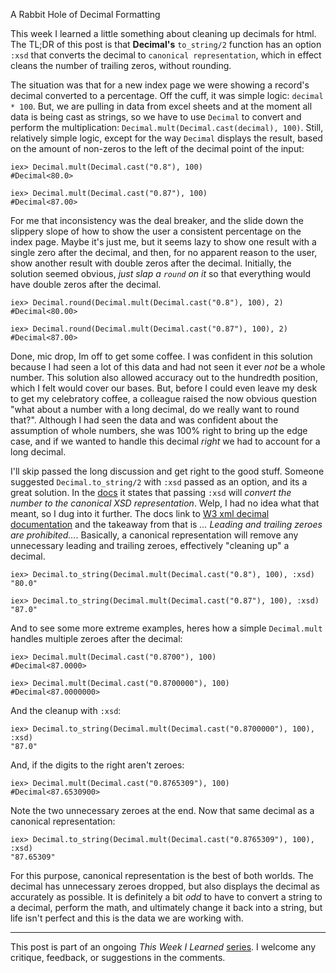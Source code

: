 A Rabbit Hole of Decimal Formatting

This week I learned a little something about cleaning up decimals for html. The TL;DR of this post is that **Decimal's** `to_string/2` function has an option `:xsd` that converts the decimal to `canonical representation`, which in effect cleans the number of trailing zeros, without rounding. 

The situation was that for a new index page we were showing a record's decimal converted to a percentage. Off the cuff, it was simple logic: `decimal * 100`. But, we are pulling in data from excel sheets and at the moment all data is being cast as strings, so we have to use `Decimal` to convert and perform the multiplication: `Decimal.mult(Decimal.cast(decimal), 100)`. Still, relatively simple logic, except for the way `Decimal` displays the result, based on the amount of non-zeros to the left of the decimal point of the input: 

```
iex> Decimal.mult(Decimal.cast("0.8"), 100)
#Decimal<80.0>

iex> Decimal.mult(Decimal.cast("0.87"), 100)
#Decimal<87.00>
```

For me that inconsistency was the deal breaker, and the slide down the slippery slope of how to show the user a consistent percentage on the index page. Maybe it's just me, but it seems lazy to show one result with a single zero after the decimal, and then, for no apparent reason to the user, show another result with double zeros after the decimal. Initially, the solution seemed obvious, _just slap a `round` on it_ so that everything would have double zeros after the decimal.

```
iex> Decimal.round(Decimal.mult(Decimal.cast("0.8"), 100), 2)
#Decimal<80.00>

iex> Decimal.round(Decimal.mult(Decimal.cast("0.87"), 100), 2)
#Decimal<87.00>
```

Done, mic drop, Im off to get some coffee. I was confident in this solution because I had seen a lot of this data and had not seen it ever _not_ be a whole number. This solution also allowed accuracy out to the hundredth position, which I felt would cover our bases. But, before I could even leave my desk to get my celebratory coffee, a colleague raised the now obvious question "what about a number with a long decimal, do we really want to round that?". Although I had seen the data and was confident about the assumption of whole numbers, she was 100% right to bring up the edge case, and if we wanted to handle this decimal _right_ we had to account for a long decimal.

I'll skip passed the long discussion and get right to the good stuff. Someone suggested `Decimal.to_string/2` with `:xsd` passed as an option, and its a great solution. In the [docs](https://hexdocs.pm/decimal/Decimal.html#to_string/2) it states that passing `:xsd` will _convert the number to the canonical XSD representation_. Welp, I had no idea what that meant, so I dug into it further. The docs link to [W3 xml decimal documentation](https://www.w3.org/TR/xmlschema-2/#decimal) and the takeaway from that is _... Leading and trailing zeroes are prohibited..._. Basically, a canonical representation will remove any unnecessary leading and trailing zeroes, effectively "cleaning up" a decimal. 

```
iex> Decimal.to_string(Decimal.mult(Decimal.cast("0.8"), 100), :xsd)
"80.0"

iex> Decimal.to_string(Decimal.mult(Decimal.cast("0.87"), 100), :xsd)
"87.0"
```

And to see some more extreme examples, heres how a simple `Decimal.mult` handles multiple zeroes after the decimal:

```
iex> Decimal.mult(Decimal.cast("0.8700"), 100)
#Decimal<87.0000>

iex> Decimal.mult(Decimal.cast("0.8700000"), 100)
#Decimal<87.0000000>
```

And the cleanup with `:xsd`:

```
iex> Decimal.to_string(Decimal.mult(Decimal.cast("0.8700000"), 100), :xsd)
"87.0"
```

And, if the digits to the right aren't zeroes:

```
iex> Decimal.mult(Decimal.cast("0.8765309"), 100)
#Decimal<87.6530900>
```

Note the two unnecessary zeroes at the end. Now that same decimal as a canonical representation:

```
iex> Decimal.to_string(Decimal.mult(Decimal.cast("0.8765309"), 100), :xsd)
"87.65309"
```

For this purpose, canonical representation is the best of both worlds. The decimal has unnecessary zeroes dropped, but also displays the decimal as accurately as possible. It is definitely a bit _odd_ to have to convert a string to a decimal, perform the math, and ultimately change it back into a string, but life isn't perfect and this is the data we are working with. 

------

This post is part of an ongoing *This Week I Learned* [series](https://dev.to/noelworden/beginning-of-a-blog-series-5aj3). I welcome any critique, feedback, or suggestions in the comments.
